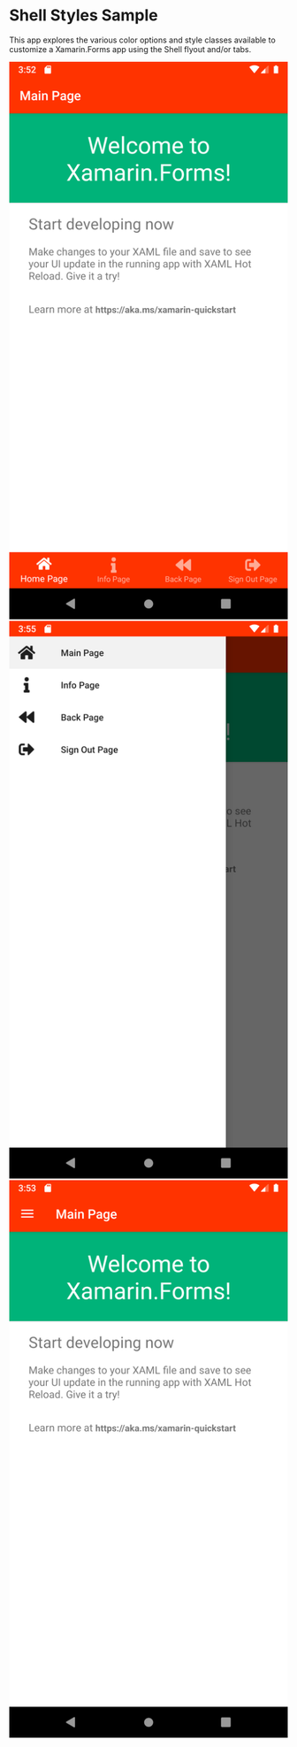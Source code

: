 # Shell Styles Sample

This app explores the various color options and style classes available to customize a Xamarin.Forms app using the Shell flyout and/or tabs.

![](images/Screenshot_1609365126.png)
![](images/Screenshot_1609365310.png)
![](images/Screenshot_1609365228.png)